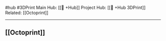 #hub #3DPrint
Main Hub: [[🎯 +Hub]] 
Project Hub: [[🎯 +Hub 3DPrint]]
Related: [[Octoprint]]
________________________________________________________________________

## [[Octoprint]]

## 